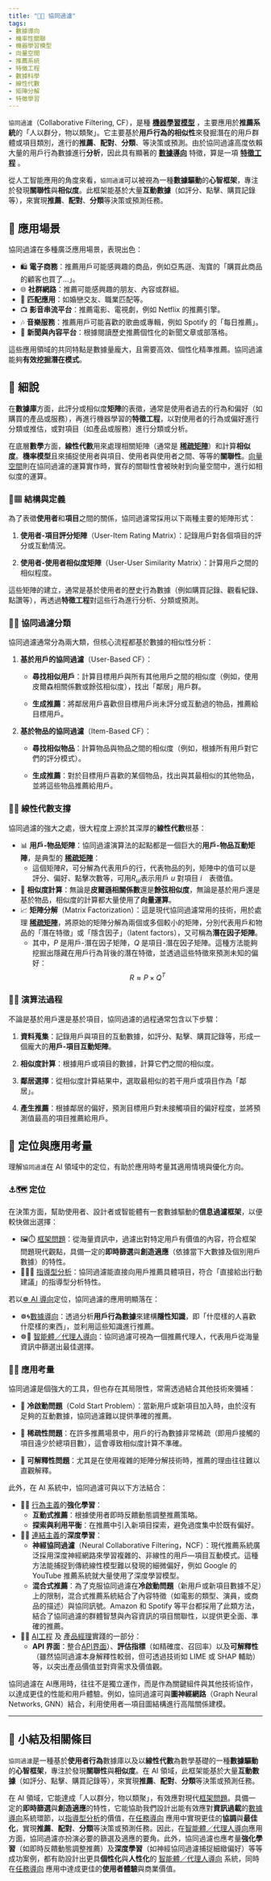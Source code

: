 ```yaml
---
title: "🤝🚿 協同過濾" 
tags:
- 數據導向
- 機率性關聯
- 機器學習模型
- 向量空間
- 推薦系統
- 特徵工程
- 數據科學
- 線性代數
- 矩陣分解
- 特徵學習
---
```

`協同過濾`（Collaborative Filtering, CF），是種 **[機器學習模型](04-05-machine_learning_models.zh-hant)** ，主要應用於**推薦系統**的「人以群分，物以類聚」。它主要基於**用戶行為的相似性**來發掘潛在的用戶群體或項目類別，進行的**推薦**、**配對**、**分類**、等決策或預測。由於協同過濾高度依賴大量的用戶行為數據進行**分析**，因此具有顯著的 **[數據導向](05-02-oriented_data.zh-hant)** 特徵，算是一項 **[特徵工程](04-04-feature_engineering.zh-hant)** 。

從人工智能應用的角度來看，`協同過濾`可以被視為一種**數據驅動**的**心智框架**，專注於發現**關聯性**與**相似度**。此框架能基於大量**互動數據**（如評分、點擊、購買記錄等），來實現**推薦**、**配對**、**分類**等決策或預測任務。

## 🚀 應用場景

協同過濾在多種廣泛應用場景，表現出色：

- 🛍️ **電子商務**：推薦用戶可能感興趣的商品，例如亞馬遜、淘寶的「購買此商品的顧客也買了...」。
- 🌐 **社群網路**：推薦可能感興趣的朋友、內容或群組。
- 💞 **匹配應用**：如婚戀交友、職業匹配等。
- 📺 **影音串流平台**：推薦電影、電視劇，例如 Netflix 的推薦引擎。
- 🎶 **音樂服務**：推薦用戶可能喜歡的歌曲或專輯，例如 Spotify 的「每日推薦」。
- 📰 **新聞與內容平台**：根據閱讀歷史推薦個性化的新聞文章或部落格。

這些應用領域的共同特點是數據量龐大，且需要高效、個性化精準推薦。協同過濾能夠**有效挖掘潛在模式**。

## 🔬 細說

在**數據庫**方面，此評分或相似度**矩陣**的表徵，通常是使用者過去的行為和偏好（如購買的產品或服務），再進行機器學習的**特徵工程**，以對使用者的行為或偏好進行分類或推估，或對項目（如產品或服務）進行分類或分析。

在底層**數學**方面，**線性代數**用來處理相關矩陣（通常是 **[稀疏矩陣](09-04-sparse_modeling.zh-hant)**）和計算**相似度**。**機率模型**且來捕捉使用者與項目、使用者與使用者之間、等等的**關聯性**。[向量空間](04-07-vector_space.zh-hant)則在協同過濾的運算實作時，實存的關聯性會被映射到向量空間中，進行如相似度的運算。
### 🤝▦ 結構與定義

為了表徵**使用者**和**項目**之間的關係，協同過濾常採用以下兩種主要的矩陣形式：

1. **使用者-項目評分矩陣**（User-Item Rating Matrix）：記錄用戶對各個項目的評分或互動情況。
    
2. **使用者-使用者相似度矩陣**（User-User Similarity Matrix）：計算用戶之間的相似程度。

這些矩陣的建立，通常是基於使用者的歷史行為數據（例如購買記錄、觀看紀錄、點讚等），再透過**特徵工程**對這些行為進行分析、分類或預測。

### 🤝🚿 協同過濾分類

協同過濾通常分為兩大類，但核心流程都基於數據的相似性分析：

1. **基於用戶的協同過濾**（User-Based CF）：
    
    - **尋找相似用戶**：計算目標用戶與所有其他用戶之間的相似度（例如，使用皮爾森相關係數或餘弦相似度），找出「鄰居」用戶群。
        
    - **生成推薦**：將鄰居用戶喜歡但目標用戶尚未評分或互動過的物品，推薦給目標用戶。
        
2. **基於物品的協同過濾**（Item-Based CF）：
    
    - **尋找相似物品**：計算物品與物品之間的相似度（例如，根據所有用戶對它們的評分模式）。
        
    - **生成推薦**：對於目標用戶喜歡的某個物品，找出與其最相似的其他物品，並將這些物品推薦給用戶。


### 🧮📐 線性代數支撐

協同過濾的強大之處，很大程度上源於其深厚的**線性代數**根基：

- 📊 **用戶-物品矩陣**：協同過濾演算法的起點都是一個巨大的**用戶-物品互動矩陣**，是典型的 **[稀疏矩陣](09-04-sparse_modeling.zh-hant)**：
	- 這個矩陣$R$，可分解為代表用戶的行，代表物品的列，矩陣中的值可以是評分、偏好、點擊次數等，可用$R_{ui}$表示用戶 $u$ 對項目 $i$　表徵值。
- 📐 **相似度計算**：無論是**皮爾遜相關係數**還是**餘弦相似度**，無論是基於用戶還是基於物品，相似度的計算都大量使用了**向量運算**。
- 📈 **矩陣分解**（Matrix Factorization）：這是現代協同過濾常用的技術，用於處理 **[稀疏矩陣](09-04-sparse_modeling.zh-hant)**，將原始的矩陣分解為兩個或多個較小的矩陣，分別代表用戶和物品的「潛在特徵」或「隱含因子」（latent factors），又可稱為**潛在因子矩陣**。
	- 其中，$P$ 是用戶-潛在因子矩陣，$Q$ 是項目-潛在因子矩陣。這種方法能夠挖掘出隱藏在用戶行為背後的潛在特徵，並透過這些特徵來預測未知的偏好：
$$
\begin{equation} R \approx P \times Q^T \end{equation}
$$
### 🤝🚿 演算法過程

不論是基於用戶還是基於項目，協同過濾的過程通常包含以下步驟：

1. **資料蒐集**：記錄用戶與項目的互動數據，如評分、點擊、購買記錄等，形成一個龐大的**用戶-項目互動矩陣**。
    
2. **相似度計算**：根據用戶或項目的數據，計算它們之間的相似度。
    
3. **鄰居選擇**：從相似度計算結果中，選取最相似的若干用戶或項目作為「鄰居」。
    
4. **產生推薦**：根據鄰居的偏好，預測目標用戶對未接觸項目的偏好程度，並將預測值最高的項目推薦給用戶。

## 🌟 定位與應用考量
    
理解`協同過濾`在 AI 領域中的定位，有助於應用時考量其適用情境與優化方向。

### ⚓🗺 定位

在決策方面，幫助使用者、設計者或智能體有一套數據驅動的**信息過濾框架**，以便較快做出選擇：

* 🖼️⏱️ [框架問題](01-04-Frame_Problem.zh-hant)：從海量資訊中，過濾出對特定用戶有價值的內容，符合框架問題現代觀點，具備一定的**即時篩選**與**創造適應**（依據當下大數據及個別用戶數據）的特性。
* 🔴🧐🧭 [指導型分析](06-03-analysis_prescriptive.zh-hant)：協同過濾能直接向用戶推薦具體項目，符合「直接給出行動建議」的指導型分析特性。

若以[☸ AI 導向](05----ai_orientations.zh-hant)定位，協同過濾的應用明顯落在：

- ☸🌀[數據導向](05-02-oriented_data.zh-hant)：透過分析**用戶行為數據**來建構**隱性知識**，即「什麼樣的人喜歡什麼樣的東西」，並利用這些知識進行推薦。
- ☸🤖 [智能體／代理人導向](05-03-oriented_agent.zh-hant)：協同過濾可視為一個推薦代理人，代表用戶從海量資訊中篩選出最佳選擇。

### 📐🌉 應用考量

協同過濾是個強大的工具，但也存在其局限性，常需透過結合其他技術來彌補：

- 🥶 **冷啟動問題**（Cold Start Problem）：當新用戶或新項目加入時，由於沒有足夠的互動數據，協同過濾難以提供準確的推薦。
    
- 🧊 **稀疏性問題**：在許多推薦場景中，用戶的行為數據非常稀疏（即用戶接觸的項目遠少於總項目數），這會導致相似度計算不準確。
    
- 🙈 **可解釋性問題**：尤其是在使用複雜的矩陣分解技術時，推薦的理由往往難以直觀解釋。

此外，在 AI 系統中，協同過濾可與以下方法結合：

* 🏮💪 [行為主義](02-06-behaviorism.zh-hant)的**強化學習**：
	* **互動式推薦**：根據使用者即時反饋動態調整推薦策略。
	* **探索與利用平衡**：在推薦中引入新項目探索，避免過度集中於既有偏好。
* 🏮🧬 [連結主義](02-05-connectionism.zh-hant)的**深度學習**：
	* **神經協同過濾**（Neural Collaborative Filtering，NCF）：現代推薦系統廣泛採用深度神經網路來學習複雜的、非線性的用戶—項目互動模式。這種方法能捕捉到傳統線性模型難以發現的細微偏好，例如 Google 的 YouTube 推薦系統就大量使用了深度學習模型。
	* **混合式推薦**：為了克服協同過濾在**冷啟動問題**（新用戶或新項目數據不足）上的限制，混合式推薦系統結合了內容特徵（如電影的類型、演員，或商品的描述）與協同訊號。Amazon 和 Spotify 等平台都採用了此類方法，結合了協同過濾的群體智慧與內容資訊的項目關聯性，以提供更全面、準確的推薦。
* 🌉🎁 [AI工程](10----ai_engineering.zh-hant) 及 [產品經理](10-06-AI_PM.zh-hant)實踐的一部分：
	* **API 界面**：整合[API界面](10-01-API_MCP.zh-hant)）、**評估指標**（如精確度、召回率）以及**可解釋性**（雖然協同過濾本身解釋性較弱，但可透過技術如 LIME 或 SHAP 輔助）等，以突出產品價值並對齊需求及價值觀。

協同過濾在 AI應用時，往往不是獨立運作，而是作為關鍵組件與其他技術協作，以達成更佳的性能和用戶體驗。例如，協同過濾可與**圖神經網路**（Graph Neural Networks, GNN）結合，利用使用者—項目圖結構進行高階關係建模。

***

## 🏁 小結及相關條目

`協同過濾`是一種基於**使用者行為**數據庫以及以**線性代數**為數學基礎的一種**數據驅動**的**心智框架**，專注於發現**關聯性**與**相似度**。在 AI 領域，此框架能基於大量**互動數據**（如評分、點擊、購買記錄等），來實現**推薦**、**配對**、**分類**等決策或預測任務。

在 AI 領域，它能達成「人以群分，物以類聚」，有效應對現代[框架問題](01-04-Frame_Problem.zh-hant)。具備一定的**即時篩選**與**創造適應**的特性，它能協助我們設計出能有效應對**資訊過載**的[數據導向](05-02-oriented_data.zh-hant)系統環節，以[指導型分析](06-03-analysis_prescriptive.zh-hant)的價值，在[任務導向](05-04-oriented_task.zh-hant) 應用中實現更佳的**協調**與**最佳化**，實現**推薦**、**配對**、**分類**等決策或預測任務。因此，在[智能體／代理人導向](05-03-oriented_agent.zh-hant)應用方面，協同過濾亦扮演必要的篩選及適應的要角。此外，協同過濾也應考量**強化學習**（如即時反饋動態調整推薦）及**深度學習**（如神經協同過濾捕捉細緻偏好）等等成功案例，都有助設計出更具**個性化**與**人性化**的 [智能體／代理人導向](05-03-oriented_agent.zh-hant) 系統，同時在[任務導向](05-04-oriented_task.zh-hant) 應用中達成更佳的**使用者體驗**與商業價值。



